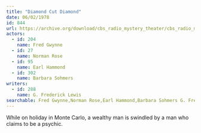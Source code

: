 ```yaml
---
title: "Diamond Cut Diamond"
date: 06/02/1978
id: 844
url: https://archive.org/download/cbs_radio_mystery_theater/cbs_radio_mystery_theater-0801-0850.zip/cbs_radio_mystery_theater-0801-0850%2Fcbsrmt_0844_diamond_cut_diamond.mp3
actors:  
  - id: 204
    name: Fred Gwynne  
  - id: 27
    name: Norman Rose  
  - id: 95
    name: Earl Hammond  
  - id: 302
    name: Barbara Sohmers
writers:  
  - id: 288
    name: G. Frederick Lewis
searchable: Fred Gwynne,Norman Rose,Earl Hammond,Barbara Sohmers G. Frederick Lewis
---
```

While on holiday in Monte Carlo, a wealthy man is swindled by a man who claims to be a psychic.